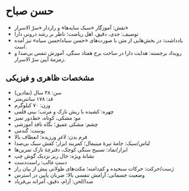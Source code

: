 # حسن صباح

- نقش: آموزگار «سبک سایه‌ها» و رازدار «سرّ الاسرار»
- توصیف: جدی، دقیق، اهل ریاضت؛ ناظر بر رشد درونی دارا
- یادداشت: در بخش‌هایی از متن با صورت‌های «حسن سباه/حسن سیاه» نیز آمده است.
- رویداد برجسته: هدایت دارا در ساخت برج هفتاد سنگی، آموزش تنفس بی‌صدا و زمزمهٔ آیین سرّ الاسرار.

## مشخصات ظاهری و فیزیکی
- سن: ۳۸ سال (نمادین)
- قد: ۱۷۸ سانتی‌متر
- وزن: ۷۰ کیلوگرم
- چهره: کشیده با ریش نازک و مرتب؛ بینی قلمی
- مو: مشکی، کوتاه، خط‌دور تمیز
- چشم: مشکی عمیق؛ نگاه نافذ آموزشی
- پوست: گندمی
- فرم بدن: لاغرِ ورزیده؛ انعطاف بالا
- لباس/سبک: جامهٔ تیرهٔ مینیمال؛ کمربند ابزار؛ کفش سبک بی‌صدا
- ابزار/نماد: تسبیح سنگی کوچک، دفترچهٔ نازک تمرین‌ها
- نشانهٔ ویژه: خال ریز نزدیک گوش چپ
- دستِ غالب: راست‌دست
- ژست/حرکت: حرکات سنجیده و کم‌دامنه؛ مکث‌های طولانی پیش از بیان راز
- وضعیت جسمانی: آرامش تنفسی بالا؛ ضربان پایین در استرس
- صدا/لحن: آرام، دقیق، آمرانه بی‌فریاد
